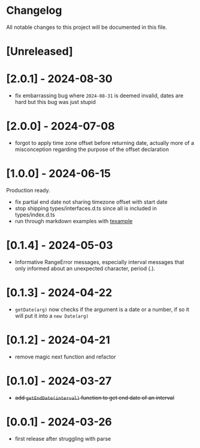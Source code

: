 # Changelog

All notable changes to this project will be documented in this file.

# [Unreleased]

# [2.0.1] - 2024-08-30

- fix embarrassing bug where `2024-08-31` is deemed invalid, dates are hard but this bug was just stupid

# [2.0.0] - 2024-07-08

- forgot to apply time zone offset before returning date, actually more of a misconception regarding the purpose of the offset declaration

# [1.0.0] - 2024-06-15

Production ready.

- fix partial end date not sharing timezone offset with start date
- stop shipping types/interfaces.d.ts since all is included in types/index.d.ts
- run through markdown examples with [texample](https://www.npmjs.com/package/texample)

# [0.1.4] - 2024-05-03

- Informative RangeError messages, especially interval messages that only informed about an unexpected character, period (.).

# [0.1.3] - 2024-04-22

- `getDate(arg)` now checks if the argument is a date or a number, if so it will put it into a `new Date(arg)`

# [0.1.2] - 2024-04-21

- remove magic next function and refactor

# [0.1.0] - 2024-03-27

- ~~add `getEndDate(interval)` function to get end date of an interval~~

# [0.0.1] - 2024-03-26

- first release after struggling with parse

